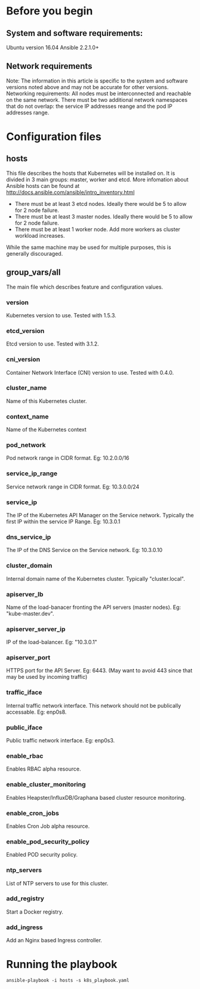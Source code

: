 # Before you begin

## System and software requirements:

Ubuntu version 16.04
Ansible 2.2.1.0+

## Network requirements

Note: The information in this article is specific to the system and software versions noted above and may not be accurate for other versions.
Networking requirements: All nodes must be interconnected and reachable on the same network. There must be two additional network namespaces
that do not overlap: the service IP addresses reange and the pod IP addresses range.

# Configuration files

## hosts

This file describes the hosts that Kubernetes will be installed on. It is divided in 3 main groups: master, worker and etcd.
More infomation about Ansible hosts can be found at http://docs.ansible.com/ansible/intro_inventory.html

* There must be at least 3 etcd nodes. Ideally there would be 5 to allow for 2 node failure.
* There must be at least 3 master nodes. Ideally there would be 5 to allow for 2 node failure.
* There must be at least 1 worker node. Add more workers as cluster workload increases.

While the same machine may be used for multiple purposes, this is generally discouraged.

## group_vars/all

The main file which describes feature and configuration values.

### version

Kubernetes version to use. Tested with 1.5.3.

### etcd_version

Etcd version to use. Tested with 3.1.2.

### cni_version

Container Network Interface (CNI) version to use. Tested with 0.4.0.

### cluster_name

Name of this Kubernetes cluster.

### context_name

Name of the Kubernetes context

### pod_network

Pod network range in CIDR format. Eg: 10.2.0.0/16

### service_ip_range

Service network range in CIDR format. Eg: 10.3.0.0/24

### service_ip

The IP of the Kubernetes API Manager on the Service network. Typically the first IP within the service IP Range. Eg: 10.3.0.1

### dns_service_ip

The IP of the DNS Service on the Service network. Eg: 10.3.0.10

### cluster_domain

Internal domain name of the Kubernetes cluster. Typically "cluster.local".

### apiserver_lb

Name of the load-banacer fronting the API servers (master nodes). Eg: "kube-master.dev".

### apiserver_server_ip

IP of the load-balancer. Eg: "10.3.0.1"

### apiserver_port

HTTPS port for the API Server. Eg: 6443. (May want to avoid 443 since that may be used by incoming traffic)

### traffic_iface

Internal traffic network interface. This network should not be publically accessable. Eg: enp0s8.

### public_iface

Public traffic network interface. Eg: enp0s3.

### enable_rbac

Enables RBAC alpha resource.

### enable_cluster_monitoring

Enables Heapster/InfluxDB/Graphana based cluster resource monitoring.

### enable_cron_jobs

Enables Cron Job alpha resource.

### enable_pod_security_policy

Enabled POD security policy.

### ntp_servers

List of NTP servers to use for this cluster.

### add_registry

Start a Docker registry.

### add_ingress

Add an Nginx based Ingress controller.

# Running the playbook

```
ansible-playbook -i hosts -s k8s_playbook.yaml
```
